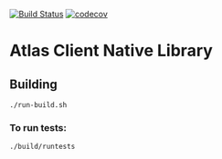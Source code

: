 [![Build Status](https://travis-ci.org/Netflix-Skunkworks/atlas-native-client.svg?branch=master)](https://travis-ci.org/Netflix-Skunkworks/atlas-native-client)
[![codecov](https://codecov.io/gh/Netflix-Skunkworks/atlas-native-client/branch/master/graph/badge.svg)](https://codecov.io/gh/Netflix-Skunkworks/atlas-native-client)

# Atlas Client Native Library

## Building

```
./run-build.sh
```
### To run tests:
```
./build/runtests
```

